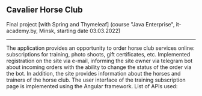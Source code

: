 <h2>Cavalier Horse Club</h2>
Final project [with Spring and Thymeleaf] (course "Java Enterprise", it-academy.by, Minsk, starting date 03.03.2022)
<hr/>

The application provides an opportunity to order horse club services online: subscriptions for training, photo shoots, gift certificates, etc.
Implemented registration on the site via e-mail, informing the site owner via telegram bot about incoming orders with the ability to change the status of the order via the bot.
In addition, the site provides information about the horses and trainers of the horse club.
The user interface of the training subscription page is implemented using the Angular framework.
List of APIs used:
